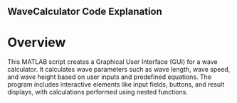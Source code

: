 ## WaveCalculator Code Explanation
# Overview
This MATLAB script creates a Graphical User Interface (GUI) for a wave calculator. It calculates wave parameters such as wave length, wave speed, and wave height based on user inputs and predefined equations. The program includes interactive elements like input fields, buttons, and result displays, with calculations performed using nested functions.
